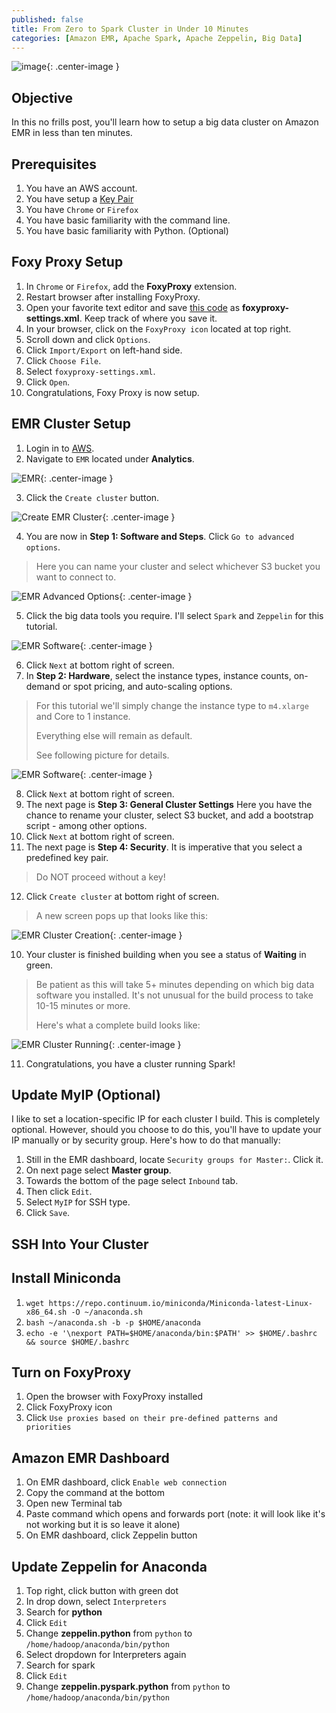```yaml
---
published: false
title: From Zero to Spark Cluster in Under 10 Minutes
categories: [Amazon EMR, Apache Spark, Apache Zeppelin, Big Data]
---
```


![image](/assets/images/Amazon_EMR_main.png?raw=true){: .center-image }

## Objective
In this no frills post, you'll learn how to setup a big data cluster on Amazon EMR in less than ten minutes. 

## Prerequisites
1. You have an AWS account.
2. You have setup a [Key Pair](https://docs.aws.amazon.com/AWSEC2/latest/UserGuide/get-set-up-for-amazon-ec2.html#create-a-key-pair)
2. You have `Chrome` or `Firefox`
3. You have basic familiarity with the command line.
4. You have basic familiarity with Python. (Optional) 

## Foxy Proxy Setup
1. In `Chrome` or `Firefox`, add the **FoxyProxy** extension.
2. Restart browser after installing FoxyProxy.
3. Open your favorite text editor and save [this code](https://github.com/dziganto/dziganto.github.io/blob/master/_scripts/foxyproxy-settings.xml) as **foxyproxy-settings.xml**. Keep track of where you save it.
4. In your browser, click on the `FoxyProxy icon` located at top right.
5. Scroll down and click `Options`.
6. Click `Import/Export` on left-hand side.
7. Click `Choose File`. 
8. Select `foxyproxy-settings.xml`. 
9. Click `Open`.
10. Congratulations, Foxy Proxy is now setup.

## EMR Cluster Setup
1. Login in to [AWS](https://aws.amazon.com/).
2. Navigate to `EMR` located under **Analytics**.

![EMR](/assets/images/EMR.png?raw=true){: .center-image }

3. Click the `Create cluster` button.

![Create EMR Cluster](/assets/images/EMR_create_cluster.png?raw=true){: .center-image }

4. You are now in **Step 1: Software and Steps**. Click `Go to advanced options`.
> Here you can name your cluster and select whichever S3 bucket you want to connect to.

![EMR Advanced Options](/assets/images/EMR_advanced_options.png?raw=true){: .center-image }

5. Click the big data tools you require. I'll select `Spark` and `Zeppelin` for this tutorial.

![EMR Software](/assets/images/EMR_select_software.png?raw=true){: .center-image }

6. Click `Next` at bottom right of screen.
7. In **Step 2: Hardware**, select the instance types, instance counts, on-demand or spot pricing, and auto-scaling options.
> For this tutorial we'll simply change the instance type to `m4.xlarge` and Core to 1 instance. 
>
> Everything else will remain as default.
>
> See following picture for details.

![EMR Software](/assets/images/EMR_instance_types.png?raw=true){: .center-image }

8. Click `Next` at bottom right of screen.
9. The next page is **Step 3: General Cluster Settings** Here you have the chance to rename your cluster, select S3 bucket, and add a bootstrap script - among other options. 
10. Click `Next` at bottom right of screen.
11. The next page is **Step 4: Security**. It is imperative that you select a predefined key pair. 
> Do NOT proceed without a key!
12. Click `Create cluster` at bottom right of screen.
> A new screen pops up that looks like this: 

![EMR Cluster Creation](/assets/images/EMR_cluster_creation.png?raw=true){: .center-image }

10. Your cluster is finished building when you see a status of **Waiting** in green. 
> Be patient as this will take 5+ minutes depending on which big data software you installed. It's not unusual for the build process to take 10-15 minutes or more. 
>
> Here's what a complete build looks like:

![EMR Cluster Running](/assets/images/EMR_cluster_running.png?raw=true){: .center-image }

11. Congratulations, you have a cluster running Spark!

## Update MyIP (Optional)
I like to set a location-specific IP for each cluster I build. This is completely optional. However, should you choose to do this, you'll have to update your IP manually or by security group. Here's how to do that manually:
1. Still in the EMR dashboard, locate `Security groups for Master:`. Click it.
2. On next page select **Master group**.
3. Towards the bottom of the page select `Inbound` tab.
4. Then click `Edit`.
5. Select `MyIP` for SSH type.
6. Click `Save`.

## SSH Into Your Cluster


## Install Miniconda
1. `wget https://repo.continuum.io/miniconda/Miniconda-latest-Linux-x86_64.sh -O ~/anaconda.sh`
2. `bash ~/anaconda.sh -b -p $HOME/anaconda`
3. `echo -e '\nexport PATH=$HOME/anaconda/bin:$PATH' >> $HOME/.bashrc && source $HOME/.bashrc`

## Turn on FoxyProxy 	
1. Open the browser with FoxyProxy installed
2. Click FoxyProxy icon
3. Click ```Use proxies based on their pre-defined patterns and priorities```

## Amazon EMR Dashboard
1. On EMR dashboard, click ```Enable web connection```
2. Copy the command at the bottom 
3. Open new Terminal tab 
4. Paste command which opens and forwards port (note: it will look like it's not working but it is so leave it alone)
3. On EMR dashboard, click Zeppelin button

## Update Zeppelin for Anaconda
1. Top right, click button with green dot
2. In drop down, select ```Interpreters```
3. Search for **python**
4. Click ```Edit```
5. Change **zeppelin.python** from ```python``` to `/home/hadoop/anaconda/bin/python`
6. Select dropdown for Interpreters again
7. Search for spark
8. Click ```Edit```
9. Change **zeppelin.pyspark.python** from ```python``` to `/home/hadoop/anaconda/bin/python`
